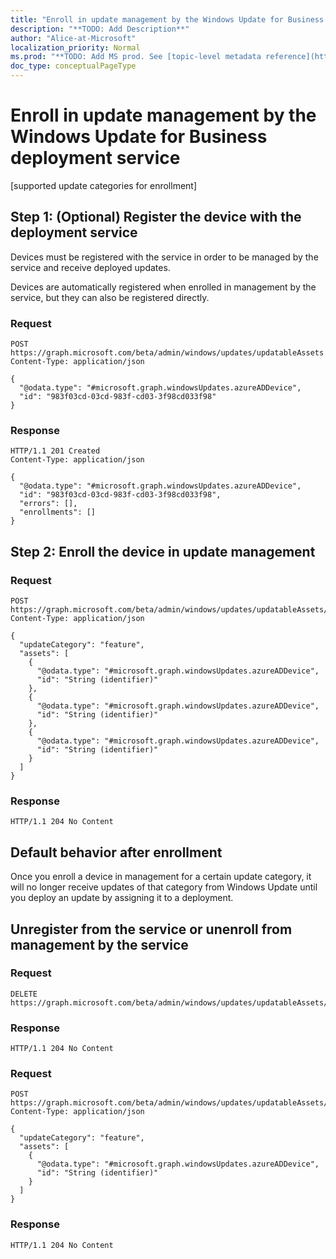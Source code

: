 ```yaml
---
title: "Enroll in update management by the Windows Update for Business deployment service"
description: "**TODO: Add Description**"
author: "Alice-at-Microsoft"
localization_priority: Normal
ms.prod: "**TODO: Add MS prod. See [topic-level metadata reference](https://msgo.azurewebsites.net/add/document/guidelines/metadata.html#topic-level-metadata)**"
doc_type: conceptualPageType
---
```


# Enroll in update management by the Windows Update for Business deployment service

[supported update categories for enrollment]

## Step 1: (Optional) Register the device with the deployment service

Devices must be registered with the service in order to be managed by the service and receive deployed updates.

Devices are automatically registered when enrolled in management by the service, but they can also be registered directly.

### Request

``` http
POST https://graph.microsoft.com/beta/admin/windows/updates/updatableAssets
Content-Type: application/json

{
  "@odata.type": "#microsoft.graph.windowsUpdates.azureADDevice",
  "id": "983f03cd-03cd-983f-cd03-3f98cd033f98"
}
```

### Response

``` http
HTTP/1.1 201 Created
Content-Type: application/json

{
  "@odata.type": "#microsoft.graph.windowsUpdates.azureADDevice",
  "id": "983f03cd-03cd-983f-cd03-3f98cd033f98",
  "errors": [],
  "enrollments": []
}
```

## Step 2: Enroll the device in update management

### Request

``` http
POST https://graph.microsoft.com/beta/admin/windows/updates/updatableAssets/enrollAssets
Content-Type: application/json

{
  "updateCategory": "feature",
  "assets": [
    {
      "@odata.type": "#microsoft.graph.windowsUpdates.azureADDevice",
      "id": "String (identifier)"
    },
    {
      "@odata.type": "#microsoft.graph.windowsUpdates.azureADDevice",
      "id": "String (identifier)"
    },
    {
      "@odata.type": "#microsoft.graph.windowsUpdates.azureADDevice",
      "id": "String (identifier)"
    }
  ]
}
```

### Response

``` http
HTTP/1.1 204 No Content
```

## Default behavior after enrollment

Once you enroll a device in management for a certain update category, it will no longer receive updates of that category from Windows Update until you deploy an update by assigning it to a deployment.

## Unregister from the service or unenroll from management by the service

### Request

``` http
DELETE https://graph.microsoft.com/beta/admin/windows/updates/updatableAssets/{azureADDeviceId}
```

### Response
``` http
HTTP/1.1 204 No Content
```

### Request

``` http
POST https://graph.microsoft.com/beta/admin/windows/updates/updatableAssets/unenrollAssets
Content-Type: application/json

{
  "updateCategory": "feature",
  "assets": [
    {
      "@odata.type": "#microsoft.graph.windowsUpdates.azureADDevice",
      "id": "String (identifier)"
    }
  ]
}
```

### Response

``` http
HTTP/1.1 204 No Content
```